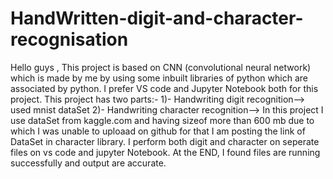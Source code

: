# HandWritten-digit-and-character-recognisation
Hello guys ,
    This project is based on CNN (convolutional neural network) which is made by me by using some inbuilt libraries of python which are associated by python.
    I prefer VS code and Jupyter Notebook both for this project.
    This project has two parts:-
        1)- Handwriting digit recognition--> used mnist dataSet
        2)- Handwriting character recognition--> In this project I use dataSet from kaggle.com and having sizeof more                 than 600 mb due to which I was unable to uploaad on github for that I am posting the link of DataSet in                   character library.
I perform both digit and character on seperate files on vs code and jupyter Notebook.
At the END, I found files are running successfully and output are accurate.
